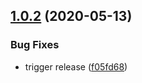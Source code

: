 ## [1.0.2](https://github.com/SocialGouv/traducteur-legistique/compare/v1.0.1...v1.0.2) (2020-05-13)


### Bug Fixes

* trigger release ([f05fd68](https://github.com/SocialGouv/traducteur-legistique/commit/f05fd68d4df68a0ba2a600943af5985017230d94))

